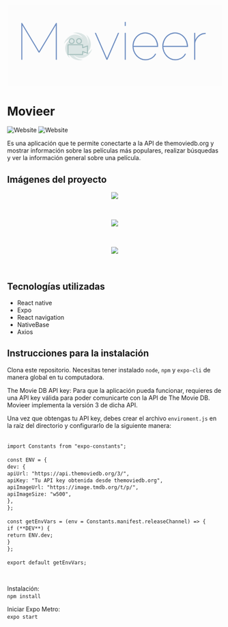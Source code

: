 <img src="assets/movieer_logo.png">

# Movieer

![Website](https://img.shields.io/website?label=alzatuvoz.hn&url=https%3A%2F%2Falzatuvoz.hn)
![Website](https://img.shields.io/website?label=code%20style&up_color=%23DA63A7&up_message=prettier&url=https%3A%2F%2Fgithub.com%2Fprettier%2Fprettier)

Es una aplicación que te permite conectarte a la API de themoviedb.org y mostrar información sobre las películas más populares, realizar búsquedas y ver la información general sobre una película.

## Imágenes del proyecto

<p align="center"><img src="https://s3.us-east-2.amazonaws.com/alzatuvoz.hn/movieer-screen1.png" height=400></p><br>
<p align="center"><img src="https://s3.us-east-2.amazonaws.com/alzatuvoz.hn/movieer-screen2.png" height=400></p><br>
<p align="center"><img src="https://s3.us-east-2.amazonaws.com/alzatuvoz.hn/movieer-screen3.png" height=400></p><br>

## Tecnologías utilizadas

- React native
- Expo
- React navigation
- NativeBase
- Axios

## Instrucciones para la instalación

Clona este repositorio. Necesitas tener instalado <code>node</code>, <code>npm</code> y <code>expo-cli</code> de manera global en tu computadora.

The Movie DB API key: Para que la aplicación pueda funcionar, requieres de una API key válida para poder comunicarte con la API de The Movie DB. Movieer implementa la versión 3 de dicha API.

Una vez que obtengas tu API key, debes crear el archivo <code>enviroment.js</code> en la raíz del directorio y configurarlo de la siguiente manera:
<br>
<br>

```
import Constants from "expo-constants";

const ENV = {
dev: {
apiUrl: "https://api.themoviedb.org/3/",
apiKey: "Tu API key obtenida desde themoviedb.org",
apiImageUrl: "https://image.tmdb.org/t/p/",
apiImageSize: "w500",
},
};

const getEnvVars = (env = Constants.manifest.releaseChannel) => {
if (**DEV**) {
return ENV.dev;
}
};

export default getEnvVars;
```

<br>

Instalación:<br>
<code>npm install</code>

Iniciar Expo Metro:<br>
<code>expo start</code>
